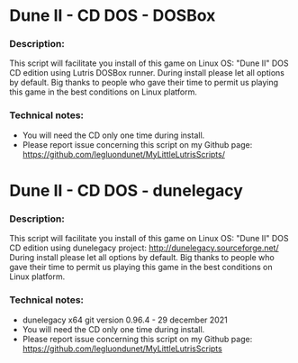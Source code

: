 # Dune II - CD DOS - DOSBox

### Description:
This script will facilitate you install of this game on Linux OS:
"Dune II" DOS CD edition using Lutris DOSBox runner.
During install please let all options by default.
Big thanks to people who gave their time to permit us playing this game in the best conditions on Linux platform.

### Technical notes:
- You will need the CD only one time during install.
- Please report issue concerning this script on my Github page:
https://github.com/legluondunet/MyLittleLutrisScripts/

# Dune II - CD DOS - dunelegacy

### Description:
This script will facilitate you install of this game on Linux OS:
"Dune II" DOS CD edition using dunelegacy project:
http://dunelegacy.sourceforge.net/
During install please let all options by default.
Big thanks to people who gave their time to permit us playing this game in the best conditions on Linux platform.

### Technical notes:
- dunelegacy x64 git version 0.96.4 - 29 december 2021
- You will need the CD only one time during install.
- Please report issue concerning this script on my Github page:
https://github.com/legluondunet/MyLittleLutrisScripts

